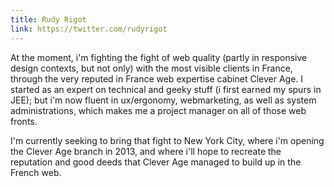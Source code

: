 ```yaml
---
title: Rudy Rigot
link: https://twitter.com/rudyrigot
---
```


At the moment, i'm fighting the fight of web quality (partly in responsive design contexts, but not only) with the most visible clients in France, through the very reputed in France web expertise cabinet Clever Age. I started as an expert on technical and geeky stuff (i first earned my spurs in JEE); but i'm now fluent in ux/ergonomy, webmarketing, as well as system administrations, which makes me a project manager on all of those web fronts.

I'm currently seeking to bring that fight to New York City, where i'm opening the Clever Age branch in 2013, and where i'll hope to recreate the reputation and good deeds that Clever Age managed to build up in the French web.